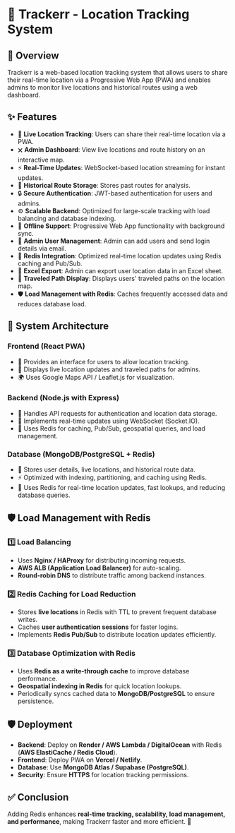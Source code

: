 # 📍 Trackerr - Location Tracking System

## 🚀 Overview
Trackerr is a web-based location tracking system that allows users to share their real-time location via a Progressive Web App (PWA) and enables admins to monitor live locations and historical routes using a web dashboard. 

## ✨ Features
- 🌋 **Live Location Tracking**: Users can share their real-time location via a PWA.
- 🗙️ **Admin Dashboard**: View live locations and route history on an interactive map.
- ⚡ **Real-Time Updates**: WebSocket-based location streaming for instant updates.
- 📍 **Historical Route Storage**: Stores past routes for analysis.
- 🔒 **Secure Authentication**: JWT-based authentication for users and admins.
- ⚙️ **Scalable Backend**: Optimized for large-scale tracking with load balancing and database indexing.
- 📶 **Offline Support**: Progressive Web App functionality with background sync.
- 👤 **Admin User Management**: Admin can add users and send login details via email.
- 👑 **Redis Integration**: Optimized real-time location updates using Redis caching and Pub/Sub.
- 📁 **Excel Export**: Admin can export user location data in an Excel sheet.
- 🚗 **Traveled Path Display**: Displays users' traveled paths on the location map.
- 🛡️ **Load Management with Redis**: Caches frequently accessed data and reduces database load.

## 🏰 System Architecture
### **Frontend (React PWA)**
- 🔦 Provides an interface for users to allow location tracking.
- 🗿 Displays live location updates and traveled paths for admins.
- 🌍 Uses Google Maps API / Leaflet.js for visualization.

### **Backend (Node.js with Express)**
- 🏢 Handles API requests for authentication and location data storage.
- 🔄 Implements real-time updates using WebSocket (Socket.IO).
- 👑 Uses Redis for caching, Pub/Sub, geospatial queries, and load management.

### **Database (MongoDB/PostgreSQL + Redis)**
- 🐒 Stores user details, live locations, and historical route data.
- ⚡ Optimized with indexing, partitioning, and caching using Redis.
- 🏃 Uses Redis for real-time location updates, fast lookups, and reducing database queries.

## 🛡️ Load Management with Redis
### **1️⃣ Load Balancing**
- Uses **Nginx / HAProxy** for distributing incoming requests.
- **AWS ALB (Application Load Balancer)** for auto-scaling.
- **Round-robin DNS** to distribute traffic among backend instances.

### **2️⃣ Redis Caching for Load Reduction**
- Stores **live locations** in Redis with TTL to prevent frequent database writes.
- Caches **user authentication sessions** for faster logins.
- Implements **Redis Pub/Sub** to distribute location updates efficiently.

### **3️⃣ Database Optimization with Redis**
- Uses **Redis as a write-through cache** to improve database performance.
- **Geospatial indexing in Redis** for quick location lookups.
- Periodically syncs cached data to **MongoDB/PostgreSQL** to ensure persistence.

## 🛡️ Deployment
- **Backend**: Deploy on **Render / AWS Lambda / DigitalOcean** with Redis (**AWS ElastiCache / Redis Cloud**).
- **Frontend**: Deploy PWA on **Vercel / Netlify**.
- **Database**: Use **MongoDB Atlas / Supabase (PostgreSQL)**.
- **Security**: Ensure **HTTPS** for location tracking permissions.

## ✅ Conclusion
Adding Redis enhances **real-time tracking, scalability, load management, and performance**, making Trackerr faster and more efficient. 🚀

